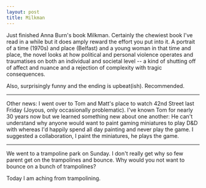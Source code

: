 ```yaml
---
layout: post
title: Milkman
---
```

Just finished Anna Burn's book Milkman. Certainly the chewiest book I've read in a while but it does amply reward the effort you put into it. A portrait of a time  (1970s) and place (Belfast) and a young woman in that time and place, the novel looks at how political and personal violence operates and traumatises on both an individual and societal level -- a kind of shutting off of affect and nuance and a rejection of complexity with tragic consequences.

Also, surprisingly funny and the ending is upbeat(ish). Recommended.

---

Other news: I went over to Tom and Matt's place to watch 42nd Street last Friday (Joyous, only occasionally problematic). I've known Tom for nearly 30 years now but we learned something new about one another: He can't understand why anyone would want to paint gaming miniatures to play D&D with whereas I'd happily spend all day painting and never play the game. I suggested a collaboration, I paint the miniatures, he plays the game.

---

We went to a trampoline park on Sunday. I don't really get why so few parent get on the trampolines and bounce. Why would you not want to bounce on a bunch of trampolines?

Today I am aching from trampolining. 
